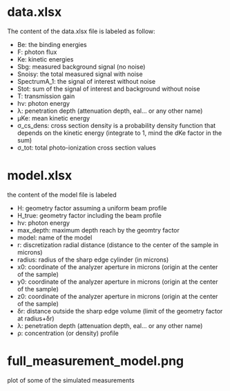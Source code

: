 # data.xlsx

The content of the data.xlsx file is labeled as follow:

  - Be: the binding energies
  - F:  photon flux
  - Ke: kinetic energies
  - Sbg: measured background signal (no noise)
  - Snoisy:      the total measured signal with noise
  - SpectrumA_1: the signal of interest without noise
  - Stot:        sum of the signal of interest and background without noise
  - T:           transmission gain
  - hν:          photon energy
  - λ:           penetration depth (attenuation depth, eal... or any other name)
  - μKe:         mean kinetic energy
  - σ_cs_dens:   cross section density is a probability density function that depends on the kinetic energy (integrate to 1, mind the dKe factor in the sum)
  - σ_tot:       total photo-ionization cross section values



# model.xlsx

the content of the model file is labeled

  - H:	       geometry factor assuming a uniform beam profile
  - H_true:	   geometry factor including the beam profile
  - hν:        photon energy
  - max_depth: maximum depth reach by the geomtry factor
  - model:     name of the model
  - r:         discretization radial distance (distance to the center of the sample in microns)
  - radius:    radius of the sharp edge cylinder (in microns)
  - x0:        coordinate of the analyzer aperture in microns (origin at the center of the sample)
  - y0:        coordinate of the analyzer aperture in microns (origin at the center of the sample)
  - z0:        coordinate of the analyzer aperture in microns (origin at the center of the sample)
  - δr:        distance outside the sharp edge volume (limit of the geometry factor at radius+δr)
  - λ:         penetration depth (attenuation depth, eal... or any other name)
  - ρ:         concentration (or density) profile

# full_measurement_model.png

plot of some of the simulated measurements
